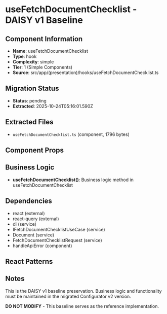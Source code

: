 # useFetchDocumentChecklist - DAISY v1 Baseline

## Component Information

- **Name**: useFetchDocumentChecklist
- **Type**: hook
- **Complexity**: simple
- **Tier**: 1 (Simple Components)
- **Source**: src/app/(presentation)/hooks/useFetchDocumentChecklist.ts

## Migration Status

- **Status**: pending
- **Extracted**: 2025-10-24T05:16:01.590Z

## Extracted Files

- `useFetchDocumentChecklist.ts` (component, 1796 bytes)

## Component Props



## Business Logic

- **useFetchDocumentChecklist()**: Business logic method in useFetchDocumentChecklist

## Dependencies

- react (external)
- react-query (external)
- di (service)
- IFetchDocumentChecklistUseCase (service)
- Document (service)
- FetchDocumentChecklistRequest (service)
- handleApiError (component)

## React Patterns



## Notes

This is the DAISY v1 baseline preservation. Business logic and functionality
must be maintained in the migrated Configurator v2 version.

**DO NOT MODIFY** - This baseline serves as the reference implementation.
